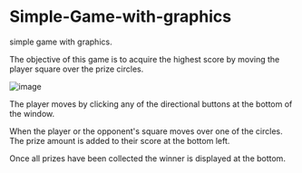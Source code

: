 # Simple-Game-with-graphics
simple game with graphics. 

The objective of this game is to acquire the highest score by moving the player square over the prize circles. 

![image](https://user-images.githubusercontent.com/47538097/166124735-29064261-b241-4f73-9e43-d0c0b5b12095.png)


The player moves by clicking any of the directional buttons at the bottom of the window. 

When the player or the opponent's square moves over one of the circles. The prize amount is added to their score at the bottom left. 

Once all prizes have been collected the winner is displayed at the bottom. 


